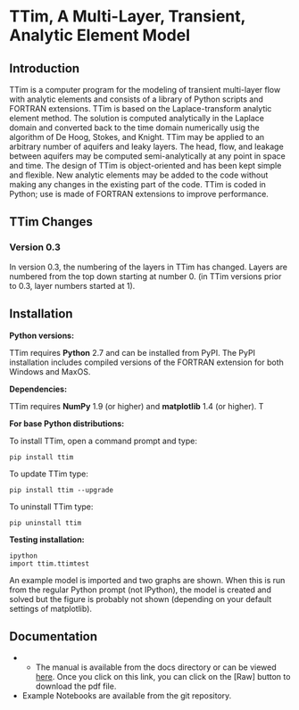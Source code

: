 # TTim, A Multi-Layer, Transient, Analytic Element Model

## Introduction

TTim is a computer program for the modeling of transient multi-layer flow with analytic elements
and consists of a library of Python scripts and FORTRAN extensions.
TTim is based on the Laplace-transform analytic element method. The solution is computed analytically
in the Laplace domain and converted back to the time domain numerically usig the algorithm of De Hoog, Stokes, and Knight.
TTim may be applied to an arbitrary number of aquifers and leaky layers.
The head, flow, and leakage between aquifers may be computed semi-analytically at any point in space and time.
The design of TTim is object-oriented and has been kept simple and flexible.
New analytic elements may be added to the code without making any changes in the existing part of the code.
TTim is coded in Python; use is made of FORTRAN extensions to improve performance.

## TTim Changes

### Version 0.3
In version 0.3, the numbering of the layers in TTim has changed. Layers are numbered from the top down starting at number 0.
(in TTim versions prior to 0.3, layer numbers started at 1).

## Installation

**Python versions:**

TTim requires **Python** 2.7 and can be installed from PyPI.
The PyPI installation includes compiled versions of the FORTRAN extension
for both Windows and MaxOS.


**Dependencies:**

TTim requires **NumPy** 1.9 (or higher) and **matplotlib** 1.4 (or higher). T

**For base Python distributions:**

To install TTim, open a command prompt and type:

    pip install ttim

To update TTim type:

    pip install ttim --upgrade

To uninstall TTim type:

    pip uninstall ttim
    
**Testing installation:**

    ipython
    import ttim.ttimtest
    
An example model is imported and two graphs are shown. When this is run from the regular Python prompt (not IPython), the
model is created and solved but the figure is probably not shown (depending on your default settings of matplotlib). 


## Documentation

* * The manual is available from the docs directory or can be viewed [here](https://github.com/mbakker7/ttim/blob/master/docs/timml.pdf).
Once you click on this link, you can click on the [Raw] button to download the pdf file. 
* Example Notebooks are available from the git repository.
